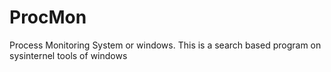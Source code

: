# ProcMon
Process Monitoring System or windows.
This is a search based program on sysinternel tools of windows
